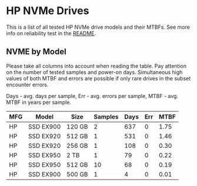 HP NVMe Drives
==============

This is a list of all tested HP NVMe drive models and their MTBFs. See more
info on reliability test in the [README](https://github.com/bsdhw/SMART).

NVME by Model
------------

Please take all columns into account when reading the table. Pay attention on the
number of tested samples and power-on days. Simultaneous high values of both MTBF
and errors are possible if only rare drives in the subset encounter errors.

Days - avg. days per sample,
Err  - avg. errors per sample,
MTBF - avg. MTBF in years per sample.

| MFG       | Model              | Size   | Samples | Days  | Err   | MTBF |
|-----------|--------------------|--------|---------|-------|-------|------|
| HP        | SSD EX900          | 120 GB | 2       | 637   | 0     | 1.75   |
| HP        | SSD EX920          | 512 GB | 1       | 531   | 0     | 1.46   |
| HP        | SSD EX920          | 256 GB | 1       | 108   | 0     | 0.30   |
| HP        | SSD EX950          | 2 TB   | 1       | 79    | 0     | 0.22   |
| HP        | SSD EX950          | 512 GB | 10      | 68    | 0     | 0.19   |
| HP        | SSD EX900          | 500 GB | 1       | 4     | 0     | 0.01   |

